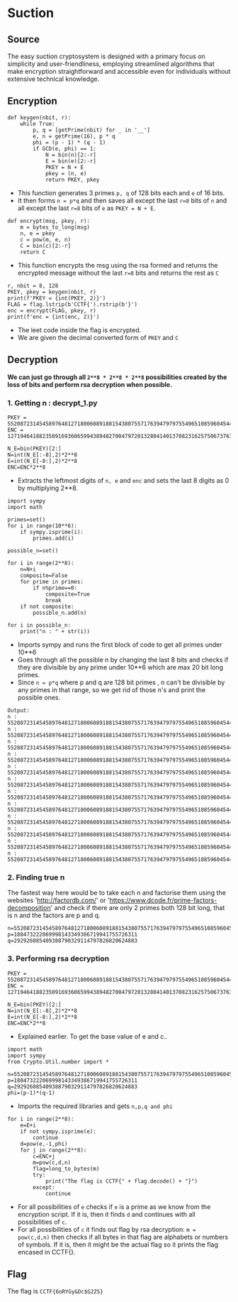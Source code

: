 # Suction

## Source

The easy suction cryptosystem is designed with a primary focus on simplicity and user-friendliness, employing streamlined algorithms that make encryption straightforward and accessible even for individuals without extensive technical knowledge.

## Encryption

```
def keygen(nbit, r):
	while True:
		p, q = [getPrime(nbit) for _ in '__']
		e, n = getPrime(16), p * q
		phi = (p - 1) * (q - 1)
		if GCD(e, phi) == 1:
			N = bin(n)[2:-r]
			E = bin(e)[2:-r]
			PKEY = N + E
			pkey = (n, e)
			return PKEY, pkey
```
- This function generates 3 primes `p, q` of 128 bits each and `e` of 16 bits.
- It then forms `n = p*q` and then saves all except the last `r=8` bits of `n` and all except the last `r=8` bits of `e` as `PKEY = N + E`.

```
def encrypt(msg, pkey, r):
	m = bytes_to_long(msg)
	n, e = pkey
	c = pow(m, e, n)
	C = bin(c)[2:-r]
	return C
```
- This function encrypts the msg using the rsa formed and returns the encrypted message without the last `r=8` bits and returns the rest as `C`
```
r, nbit = 8, 128
PKEY, pkey = keygen(nbit, r)
print(f'PKEY = {int(PKEY, 2)}')
FLAG = flag.lstrip(b'CCTF{').rstrip(b'}')
enc = encrypt(FLAG, pkey, r)
print(f'enc = {int(enc, 2)}')
```
- The leet code inside the flag is encrypted.
- We are given the decimal converted form of `PKEY` and `C`

## Decryption

**We can just go through all `2**8 * 2**8 * 2**8` possibilities created by the loss of bits and perform rsa decryption when possible.**

### 1. Getting n : decrypt_1.py

```
PKEY = 55208723145458976481271800608918815438075571763947979755496510859604544396672
ENC = 127194641882350916936065994389482700479720132804140137082316257506737630761

N_E=bin(PKEY)[2:]
N=int(N_E[:-8],2)*2**8
E=int(N_E[-8:],2)*2**8
ENC=ENC*2**8
```
- Extracts the leftmost digits of `n, e` and `enc` and sets the last 8 digits as 0 by multiplying 2**8.

```
import sympy
import math

primes=set()
for i in range(10**6):
	if sympy.isprime(i):
		primes.add(i)

possible_n=set()

for i in range(2**8):
	n=N+i
	composite=False
	for prime in primes:
		if n%prime==0:
			composite=True
			break
	if not composite:
		possible_n.add(n)

for i in possible_n:
	print("n : " + str(i))
```
- Imports sympy and runs the first block of code to get all primes under 10**6
- Goes through all the possible n by changing the last 8 bits and checks if they are divisible by any prime under 10**6 which are max 20 bit long primes.
- Since `n = p*q` where p and q are 128 bit primes , n can't be divisible by any primes in that range, so we get rid of those n's and print the possible ones.

```
Output:
n : 55208723145458976481271800608918815438075571763947979755496510859604544396577
n : 55208723145458976481271800608918815438075571763947979755496510859604544396643
n : 55208723145458976481271800608918815438075571763947979755496510859604544396613
n : 55208723145458976481271800608918815438075571763947979755496510859604544396583
n : 55208723145458976481271800608918815438075571763947979755496510859604544396589
n : 55208723145458976481271800608918815438075571763947979755496510859604544396751
n : 55208723145458976481271800608918815438075571763947979755496510859604544396783
n : 55208723145458976481271800608918815438075571763947979755496510859604544396723
n : 55208723145458976481271800608918815438075571763947979755496510859604544396667
n : 55208723145458976481271800608918815438075571763947979755496510859604544396571
n : 55208723145458976481271800608918815438075571763947979755496510859604544396633
n : 55208723145458976481271800608918815438075571763947979755496510859604544396603
```

### 2. Finding true n

The fastest way here would be to take each n and factorise them using the websites 'http://factordb.com/' or 'https://www.dcode.fr/prime-factors-decomposition' and check if there are only 2 primes both 128 bit long, that is n and the factors are p and q.

```
n=55208723145458976481271800608918815438075571763947979755496510859604544396613
p=188473222069998143349386719941755726311
q=292926085409388790329114797826820624883
```

### 3. Performing rsa decryption

```
PKEY = 55208723145458976481271800608918815438075571763947979755496510859604544396672
ENC = 127194641882350916936065994389482700479720132804140137082316257506737630761

N_E=bin(PKEY)[2:]
N=int(N_E[:-8],2)*2**8
E=int(N_E[-8:],2)*2**8
ENC=ENC*2**8
```
- Explained earlier. To get the base value of e and c..

```
import math
import sympy
from Crypto.Util.number import *

n=55208723145458976481271800608918815438075571763947979755496510859604544396613
p=188473222069998143349386719941755726311
q=292926085409388790329114797826820624883
phi=(p-1)*(q-1)
```

- Imports the required libraries and gets `n,p,q and phi`

```
for i in range(2**8):
	e=E+i
	if not sympy.isprime(e):
		continue
	d=pow(e,-1,phi)
	for j in range(2**8):
		c=ENC+j
		m=pow(c,d,n)
		flag=long_to_bytes(m)
		try:
			print("The flag is CCTF{" + flag.decode() + "}")
		except:
			continue
```
- For all possibilities of `e` checks if `e` is a prime as we know from the encryption script. If it is, then it finds `d` and continues with all possibilities of `c`.
- For all possibilities of `c` it finds out flag by rsa decryption: `m = pow(c,d,n)` then checks if all bytes in that flag are alphabets or numbers of symbols. If it is, then it might be the actual flag so it prints the flag encased in CCTF{}.

## Flag

The flag is `CCTF{6oRYGy&Dc$G2ZS}`